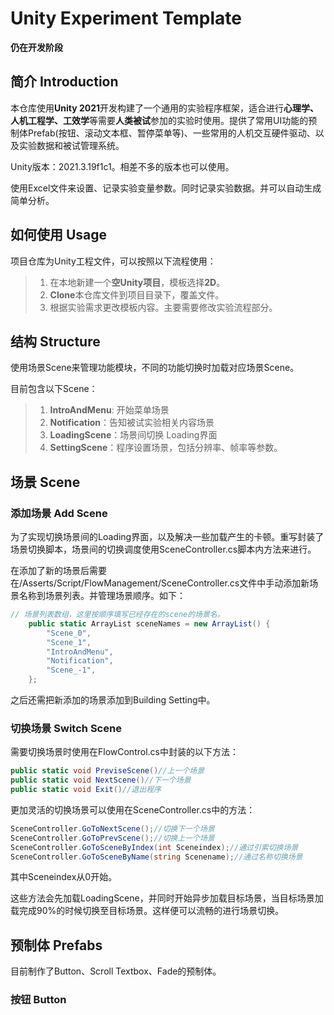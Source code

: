 # Unity Experiment Template

**仍在开发阶段**

## 简介 Introduction

本仓库使用**Unity 2021**开发构建了一个通用的实验程序框架，适合进行**心理学、人机工程学、工效学**等需要**人类被试**参加的实验时使用。提供了常用UI功能的预制体Prefab(按钮、滚动文本框、暂停菜单等)、一些常用的人机交互硬件驱动、以及实验数据和被试管理系统。

Unity版本：2021.3.19f1c1。相差不多的版本也可以使用。

使用Excel文件来设置、记录实验变量参数。同时记录实验数据。并可以自动生成简单分析。

## 如何使用 Usage

项目仓库为Unity工程文件，可以按照以下流程使用：

> 1. 在本地新建一个**空Unity项目**，模板选择**2D**。
> 2. **Clone**本仓库文件到项目目录下，覆盖文件。
> 3. 根据实验需求更改模板内容。主要需要修改实验流程部分。

## 结构 Structure

使用场景Scene来管理功能模块，不同的功能切换时加载对应场景Scene。

目前包含以下Scene：

> 1. **IntroAndMenu**: 开始菜单场景
> 2. **Notification**：告知被试实验相关内容场景
> 3. **LoadingScene**：场景间切换 Loading界面
> 4. **SettingScene**：程序设置场景，包括分辨率、帧率等参数。


## 场景 Scene 

### 添加场景 Add Scene

为了实现切换场景间的Loading界面，以及解决一些加载产生的卡顿。重写封装了场景切换脚本，场景间的切换调度使用SceneController.cs脚本内方法来进行。

在添加了新的场景后需要在/Asserts/Script/FlowManagement/SceneController.cs文件中手动添加新场景名称到场景列表。并管理场景顺序。如下：

```cs
// 场景列表数组，这里按顺序填写已经存在的scene的场景名。
    public static ArrayList sceneNames = new ArrayList() {
        "Scene_0",
        "Scene_1",
        "IntroAndMenu",
        "Notification",
        "Scene_-1",
    };
```

之后还需把新添加的场景添加到Building Setting中。

### 切换场景 Switch Scene

需要切换场景时使用在FlowControl.cs中封装的以下方法：

```cs
public static void PreviseScene()//上一个场景
public static void NextScene()//下一个场景
public static void Exit()//退出程序
```
更加灵活的切换场景可以使用在SceneController.cs中的方法：

```cs
SceneController.GoToNextScene();//切换下一个场景
SceneController.GoToPrevScene();//切换上一个场景
SceneController.GoToSceneByIndex(int Sceneindex);//通过引索切换场景
SceneController.GoToSceneByName(string Scenename);//通过名称切换场景
```

其中Sceneindex从0开始。

这些方法会先加载LoadingScene，并同时开始异步加载目标场景，当目标场景加载完成90%的时候切换至目标场景。这样便可以流畅的进行场景切换。

## 预制体 Prefabs

目前制作了Button、Scroll Textbox、Fade的预制体。

### 按钮 Button
    

